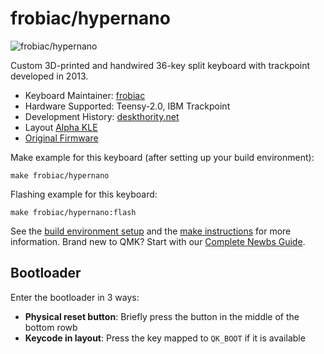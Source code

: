 # frobiac/hypernano

![frobiac/hypernano](https://i.imgur.com/ZVGtpBbh.jpeg)

Custom 3D-printed and handwired 36-key split keyboard with trackpoint developed in 2013.

* Keyboard Maintainer: [frobiac](https://github.com/frobiac)
* Hardware Supported: Teensy-2.0, IBM Trackpoint
* Development History: [deskthority.net](https://deskthority.net/viewtopic.php?p=98734#p98734)
* Layout [Alpha KLE](http://www.keyboard-layout-editor.com/#/gists/e4f60451766bbe7002c0b9a9ddfb3e34)
* [Original Firmware](https://github.com/frobiac/adnw)

Make example for this keyboard (after setting up your build environment):

    make frobiac/hypernano

Flashing example for this keyboard:

    make frobiac/hypernano:flash

See the [build environment setup](https://docs.qmk.fm/#/getting_started_build_tools) and the [make instructions](https://docs.qmk.fm/#/getting_started_make_guide) for more information. Brand new to QMK? Start with our [Complete Newbs Guide](https://docs.qmk.fm/#/newbs).

## Bootloader

Enter the bootloader in 3 ways:

* **Physical reset button**: Briefly press the button in the middle of the bottom rowb
* **Keycode in layout**: Press the key mapped to `QK_BOOT` if it is available



